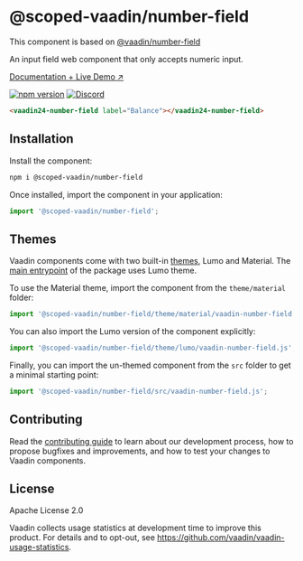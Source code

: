 # @scoped-vaadin/number-field

This component is based on [@vaadin/number-field](https://www.npmjs.com/package/@vaadin/number-field)

An input field web component that only accepts numeric input.

[Documentation + Live Demo ↗](https://vaadin.com/docs/latest/components/number-field)

[![npm version](https://badgen.net/npm/v/@scoped-vaadin/number-field)](https://www.npmjs.com/package/@scoped-vaadin/number-field)
[![Discord](https://img.shields.io/discord/732335336448852018?label=discord)](https://discord.gg/PHmkCKC)

```html
<vaadin24-number-field label="Balance"></vaadin24-number-field>
```

## Installation

Install the component:

```sh
npm i @scoped-vaadin/number-field
```

Once installed, import the component in your application:

```js
import '@scoped-vaadin/number-field';
```

## Themes

Vaadin components come with two built-in [themes](https://vaadin.com/docs/latest/styling), Lumo and Material.
The [main entrypoint](https://github.com/vaadin/web-components/blob/master/packages/number-field/vaadin-number-field.js) of the package uses Lumo theme.

To use the Material theme, import the component from the `theme/material` folder:

```js
import '@scoped-vaadin/number-field/theme/material/vaadin-number-field.js';
```

You can also import the Lumo version of the component explicitly:

```js
import '@scoped-vaadin/number-field/theme/lumo/vaadin-number-field.js';
```

Finally, you can import the un-themed component from the `src` folder to get a minimal starting point:

```js
import '@scoped-vaadin/number-field/src/vaadin-number-field.js';
```

## Contributing

Read the [contributing guide](https://vaadin.com/docs/latest/contributing/overview) to learn about our development process, how to propose bugfixes and improvements, and how to test your changes to Vaadin components.

## License

Apache License 2.0

Vaadin collects usage statistics at development time to improve this product.
For details and to opt-out, see https://github.com/vaadin/vaadin-usage-statistics.
